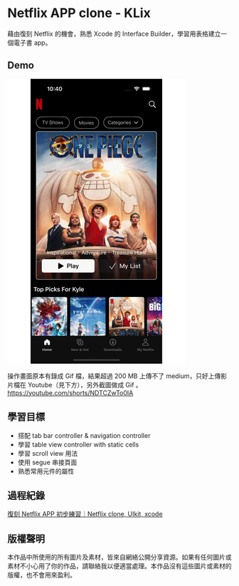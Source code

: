 # Netflix APP clone - KLix
藉由復刻 Netflix 的機會，熟悉 Xcode 的 Interface Builder，學習用表格建立一個電子書 app。

## Demo
![image](netflix_onepage/KLix_1125_2.gif)

操作畫面原本有錄成 Gif 檔，結果超過 200 MB 上傳不了 medium，只好上傳影片檔在 Youtube（見下方），另外截圖做成 Gif 。
https://youtube.com/shorts/NDTCZwTo0IA

## 學習目標
- 搭配 tab bar controller & navigation controller
- 學習 table view controller with static cells
- 學習 scroll view 用法
- 使用 segue 串接頁面
- 熟悉常用元件的屬性

## 過程紀錄
[復刻 Netflix APP 初步練習｜Netflix clone, UIkit, xcode](https://kylelu.com/2023/11/26/netflix-app-replica-practice-netflix-clone-uikit-xcode/)


## 版權聲明
本作品中所使用的所有圖片及素材，皆來自網絡公開分享資源。如果有任何圖片或素材不小心用了你的作品，請聯絡我以便適當處理。本作品沒有這些圖片或素材的版權，也不會用來盈利。
